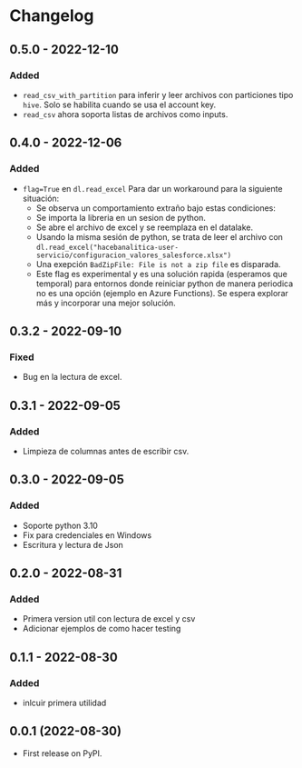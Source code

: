 # Changelog

## 0.5.0 - 2022-12-10

### Added
- `read_csv_with_partition` para inferir y leer archivos con particiones tipo `hive`. Solo se habilita cuando se usa el account key.
- `read_csv` ahora soporta listas de archivos como inputs.

## 0.4.0 - 2022-12-06

### Added

- `flag=True` en `dl.read_excel` Para dar un workaround para la siguiente situación:
    - Se observa un comportamiento extraño bajo estas condiciones:
    - Se importa la libreria en un sesion de python.
    - Se abre el archivo de excel y se reemplaza en el datalake.
    - Usando la misma sesión de python, se trata de leer el archivo con `dl.read_excel("hacebanalitica-user-servicio/configuracion_valores_salesforce.xlsx")`
    - Una exepción `BadZipFile: File is not a zip file` es disparada.
    - Este flag es experimental y es una solución rapida (esperamos que temporal) para entornos donde reiniciar python de manera periodica no es una opción (ejemplo en Azure Functions). Se espera explorar más y incorporar una mejor solución.


## 0.3.2 - 2022-09-10

### Fixed

- Bug en la lectura de excel.


## 0.3.1 - 2022-09-05

### Added

- Limpieza de columnas antes de escribir csv.


## 0.3.0 - 2022-09-05

### Added

- Soporte python 3.10
- Fix para credenciales en Windows
- Escritura y lectura de Json

## 0.2.0 - 2022-08-31

### Added

- Primera version util con lectura de excel y csv
- Adicionar ejemplos de como hacer testing


## 0.1.1 - 2022-08-30

### Added

- inlcuir primera utilidad

## 0.0.1 (2022-08-30)

* First release on PyPI.
